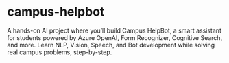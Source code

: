 # campus-helpbot
A hands-on AI project where you’ll build Campus HelpBot, a smart assistant for students powered by Azure OpenAI, Form Recognizer, Cognitive Search, and more. Learn NLP, Vision, Speech, and Bot development while solving real campus problems, step-by-step.
